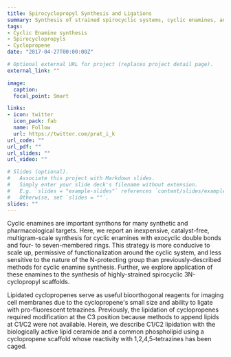 ```yaml
---
title: Spirocyclopropyl Synthesis and Ligations
summary: Synthesis of strained spirocyclic systems, cyclic enamines, and their conjugation to lipids
tags:
- Cyclic Enamine synthesis
- Spirocyclopropyls
- Cyclopropene
date: "2017-04-27T00:00:00Z"

# Optional external URL for project (replaces project detail page).
external_link: ""

image:
  caption:
  focal_point: Smart

links:
- icon: twitter
  icon_pack: fab
  name: Follow
  url: https://twitter.com/prat_i_k
url_code: ""
url_pdf: ""
url_slides: ""
url_video: ""

# Slides (optional).
#   Associate this project with Markdown slides.
#   Simply enter your slide deck's filename without extension.
#   E.g. `slides = "example-slides"` references `content/slides/example-slides.md`.
#   Otherwise, set `slides = ""`.
slides: ""
---
```


Cyclic enamines are important synthons for many synthetic and pharmacological targets. Here, we report an inexpensive, catalyst-free, multigram-scale synthesis for cyclic enamines with exocyclic double bonds and four- to seven-membered rings. This strategy is more conducive to scale up, permissive of functionalization around the cyclic system, and less sensitive to the nature of the N-protecting group than previously-described methods for cyclic enamine synthesis. Further, we explore application of these enamines to the synthesis of highly-strained spirocyclic 3N-cyclopropyl scaffolds.

Lipidated cyclopropenes serve as useful bioorthogonal reagents for imaging cell membranes due to the cyclopropene's small size and ability to ligate with pro-fluorescent tetrazines. Previously, the lipidation of cyclopropenes required modification at the C3 position because methods to append lipids at C1/C2 were not available. Herein, we describe C1/C2 lipidation with the biologically active lipid ceramide and a common phospholipid using a cyclopropene scaffold whose reactivity with 1,2,4,5-tetrazines has been caged.
